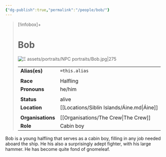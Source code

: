 ```yaml
---
{"dg-publish":true,"permalink":"/people/bob/"}
---
```


> [!infobox]+
> 
> # Bob
> ![Ξ assets/portraits/NPC portraits/Bob.jpg|275](/img/user/%CE%9E%20assets/portraits/NPC%20portraits/Bob.jpg)
> 
> | | |
> | --- | --- |
> | **Alias(es)** | `=this.alias` |
> | | | 
> | **Race** | Halfling |
> | **Pronouns** | he/him |
> | | | 
> | **Status** | alive | 
> | **Location** | [[Locations/Siblín Islands/Áine.md\|Áine]] |
> | | | 
> | **Organisations** | [[Organisations/The Crew\|The Crew]] |
> | **Role** | Cabin boy |

Bob is a young halfling that serves as a cabin boy, filling in any job needed aboard the ship. He his also a surprisingly adept fighter, with his large hammer. He has become quite fond of gnomeleaf. 